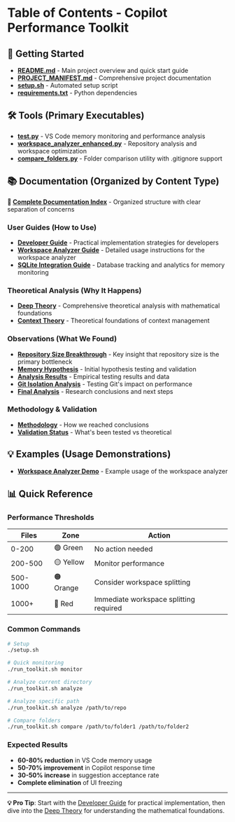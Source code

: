 # Table of Contents - Copilot Performance Toolkit

## 🚀 Getting Started
- **[README.md](README.md)** - Main project overview and quick start guide
- **[PROJECT_MANIFEST.md](PROJECT_MANIFEST.md)** - Comprehensive project documentation
- **[setup.sh](setup.sh)** - Automated setup script
- **[requirements.txt](requirements.txt)** - Python dependencies

## 🛠️ Tools (Primary Executables)
- **[test.py](tools/test.py)** - VS Code memory monitoring and performance analysis
- **[workspace_analyzer_enhanced.py](tools/workspace_analyzer_enhanced.py)** - Repository analysis and workspace optimization
- **[compare_folders.py](tools/compare_folders.py)** - Folder comparison utility with .gitignore support

## 📚 Documentation (Organized by Content Type)

**📖 [Complete Documentation Index](docs/)** - Organized structure with clear separation of concerns

### User Guides (How to Use)
- **[Developer Guide](docs/user-guides/developer_guide_theory_to_practice.md)** - Practical implementation strategies for developers
- **[Workspace Analyzer Guide](docs/user-guides/WORKSPACE_ANALYZER_README.md)** - Detailed usage instructions for the workspace analyzer
- **[SQLite Integration Guide](SQLITE_INTEGRATION_USAGE.md)** - Database tracking and analytics for memory monitoring

### Theoretical Analysis (Why It Happens)
- **[Deep Theory](docs/theoretical-analysis/copilot_deep_theory.md)** - Comprehensive theoretical analysis with mathematical foundations
- **[Context Theory](docs/theoretical-analysis/copilot_context_theory.md)** - Theoretical foundations of context management  

### Observations (What We Found)
- **[Repository Size Breakthrough](docs/observations/repository_size_breakthrough.md)** - Key insight that repository size is the primary bottleneck
- **[Memory Hypothesis](docs/observations/copilot_git_memory_hypothesis.md)** - Initial hypothesis testing and validation
- **[Analysis Results](docs/observations/analysis_results.md)** - Empirical testing results and data
- **[Git Isolation Analysis](docs/observations/git_removal_analysis.md)** - Testing Git's impact on performance
- **[Final Analysis](docs/observations/final_analysis_next_steps.md)** - Research conclusions and next steps

### Methodology & Validation
- **[Methodology](docs/methodology/)** - How we reached conclusions
- **[Validation Status](docs/validation-status/)** - What's been tested vs theoretical

## 💡 Examples (Usage Demonstrations)
- **[Workspace Analyzer Demo](examples/workspace_analyzer_demo.py)** - Example usage of the workspace analyzer

## 📊 Quick Reference

### Performance Thresholds
| Files | Zone | Action |
|-------|------|--------|
| 0-200 | 🟢 Green | No action needed |
| 200-500 | 🟡 Yellow | Monitor performance |
| 500-1000 | 🟠 Orange | Consider workspace splitting |
| 1000+ | 🔴 Red | Immediate workspace splitting required |

### Common Commands
```bash
# Setup
./setup.sh

# Quick monitoring
./run_toolkit.sh monitor

# Analyze current directory
./run_toolkit.sh analyze

# Analyze specific path
./run_toolkit.sh analyze /path/to/repo

# Compare folders
./run_toolkit.sh compare /path/to/folder1 /path/to/folder2
```

### Expected Results
- **60-80% reduction** in VS Code memory usage
- **50-70% improvement** in Copilot response time
- **30-50% increase** in suggestion acceptance rate
- **Complete elimination** of UI freezing

---

**💡 Pro Tip**: Start with the [Developer Guide](docs/user-guides/developer_guide_theory_to_practice.md) for practical implementation, then dive into the [Deep Theory](docs/theoretical-analysis/copilot_deep_theory.md) for understanding the mathematical foundations.
